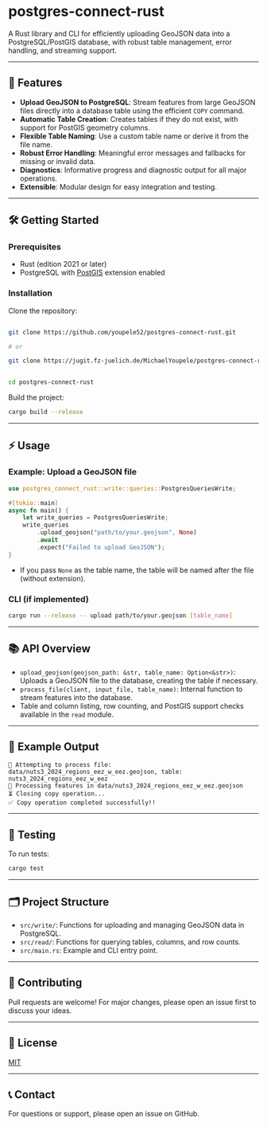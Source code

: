 # postgres-connect-rust

A Rust library and CLI for efficiently uploading GeoJSON data into a PostgreSQL/PostGIS database, with robust table management, error handling, and streaming support.

---

## 🚀 Features

- **Upload GeoJSON to PostgreSQL**: Stream features from large GeoJSON files directly into a database table using the efficient `COPY` command.
- **Automatic Table Creation**: Creates tables if they do not exist, with support for PostGIS geometry columns.
- **Flexible Table Naming**: Use a custom table name or derive it from the file name.
- **Robust Error Handling**: Meaningful error messages and fallbacks for missing or invalid data.
- **Diagnostics**: Informative progress and diagnostic output for all major operations.
- **Extensible**: Modular design for easy integration and testing.

---

## 🛠️ Getting Started

### Prerequisites

- Rust (edition 2021 or later)
- PostgreSQL with [PostGIS](https://postgis.net/) extension enabled

### Installation

Clone the repository:

```bash

git clone https://github.com/youpele52/postgres-connect-rust.git

# or

git clone https://jugit.fz-juelich.de/MichaelYoupele/postgres-connect-rust.git


cd postgres-connect-rust
```

Build the project:

```bash
cargo build --release
```

---

## ⚡ Usage

### Example: Upload a GeoJSON file

```rust
use postgres_connect_rust::write::queries::PostgresQueriesWrite;

#[tokio::main]
async fn main() {
    let write_queries = PostgresQueriesWrite;
    write_queries
        .upload_geojson("path/to/your.geojson", None)
        .await
        .expect("Failed to upload GeoJSON");
}
```

- If you pass `None` as the table name, the table will be named after the file (without extension).

### CLI (if implemented)

```bash
cargo run --release -- upload path/to/your.geojson [table_name]
```

---

## 📚 API Overview

- `upload_geojson(geojson_path: &str, table_name: Option<&str>)`: Uploads a GeoJSON file to the database, creating the table if necessary.
- `process_file(client, input_file, table_name)`: Internal function to stream features into the database.
- Table and column listing, row counting, and PostGIS support checks available in the `read` module.

---

## 📝 Example Output

```text
🔄 Attempting to process file: data/nuts3_2024_regions_eez_w_eez.geojson, table: nuts3_2024_regions_eez_w_eez
🔄 Processing features in data/nuts3_2024_regions_eez_w_eez.geojson
⏳ Closing copy operation...
✅ Copy operation completed successfully!!
```

---

## 🧪 Testing

To run tests:

```bash
cargo test
```

---

## 🗂️ Project Structure

- `src/write/`: Functions for uploading and managing GeoJSON data in PostgreSQL.
- `src/read/`: Functions for querying tables, columns, and row counts.
- `src/main.rs`: Example and CLI entry point.

---

## 🙏 Contributing

Pull requests are welcome! For major changes, please open an issue first to discuss your ideas.

---

## 📄 License

[MIT](LICENSE)

---

## 📞 Contact

For questions or support, please open an issue on GitHub.
